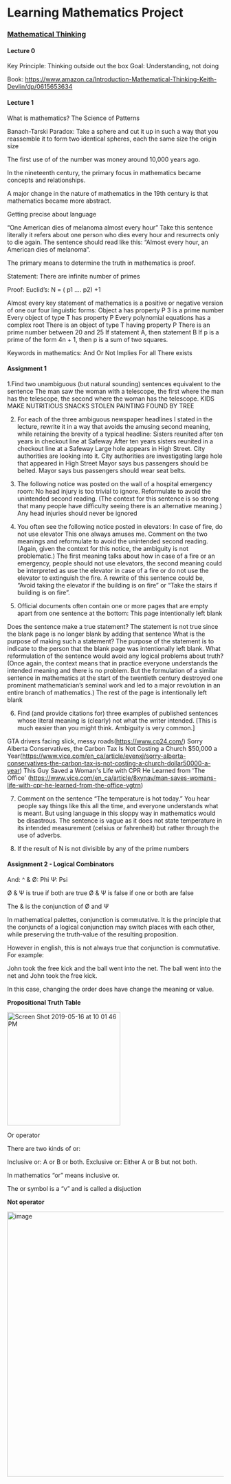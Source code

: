 # Learning Mathematics  Project
      
### [Mathematical Thinking](https://www.coursera.org/learn/mathematical-thinking)

#### Lecture 0

Key Principle: Thinking outside out the box
Goal: Understanding, not doing

Book: https://www.amazon.ca/Introduction-Mathematical-Thinking-Keith-Devlin/dp/0615653634

#### Lecture 1

What is mathematics? The Science of Patterns

Banach-Tarski Paradox: Take a sphere and cut it up in such a way that you reassemble it to form two identical spheres, each the same size the origin size

The first use of of the number was money around 10,000 years ago.

In the nineteenth century, the primary focus in mathematics became concepts and relationships.

A major change in the nature of mathematics in  the 19th century is that mathematics became more abstract.

Getting precise about language

“One American dies of melanoma almost every hour” 
Take this sentence literally it refers about one person who dies every hour and resurrects only to die again. The sentence should read like this: 
“Almost every hour, an American dies of melanoma”.

The primary means to determine the truth in mathematics is proof.

Statement: There are infinite number of primes

Proof: Euclid’s:  N = ( p1 …. p2) +1 





Almost every key statement of mathematics is a positive or negative version of one our four linguistic forms:
Object a has property P
3 is a prime number
Every object of type T has property P
Every polynomial equations has a complex root
There is an object of type T having property P
There is an prime number between 20 and 25
If statement A, then statement B
If p is a prime of the form 4n + 1, then p is a sum of two squares.

Keywords in mathematics:
And
Or
Not
Implies
For all
There exists


#### Assignment 1

1.Find two unambiguous (but natural sounding) sentences equivalent to the sentence
The man saw the woman with a telescope, the first where the man has the telescope, the second where the woman has the telescope.
KIDS MAKE NUTRITIOUS SNACKS
STOLEN PAINTING FOUND BY TREE

2. For each of the three ambiguous newspaper headlines I stated in the lecture, rewrite it in a way that avoids the amusing second meaning, while retaining the brevity of a typical headline:
Sisters reunited after ten years in checkout line at Safeway
After ten years sisters reunited in a checkout line at a Safeway
Large hole appears in High Street. City authorities are looking into it.
City authorities are investigating large hole that appeared in High Street
Mayor says bus passengers should be belted.
Mayor says bus passengers should wear seat belts.

3. The following notice was posted on the wall of a hospital emergency room: 
No head injury is too trivial to ignore.
Reformulate to avoid the unintended second reading. (The context for this sentence is so strong
that many people have difficulty seeing there is an alternative meaning.)
    Any head injuries should never be ignored
 
4. You often see the following notice posted in elevators:
    In case of fire, do not use elevator
This one always amuses me. Comment on the two meanings and reformulate to avoid the unintended second reading. (Again, given the context for this notice, the ambiguity is not problematic.)
    The first meaning talks about how in case of a fire or an emergency, people should not use elevators, the second meaning could be interpreted as use the elevator in case of a fire or do not use the elevator to extinguish the fire. A rewrite of this sentence could be, “Avoid taking the elevator if the building is on fire” or “Take the stairs if building is on fire”. 

5. Official documents often contain one or more pages that are empty apart from one sentence at the bottom:
    This page intentionally left blank

Does  the  sentence  make  a  true  statement? 
    The statement is not true since the blank page is no longer blank by adding that sentence
What  is  the  purpose  of  making  such  a  statement?
    The purpose of the statement is to indicate to the person that the blank page was intentionally left blank.
What reformulation of the sentence would avoid any logical problems about truth? (Once again,
the  context  means  that  in  practice  everyone  understands  the  intended  meaning  and  there  is  no problem. But the formulation of a similar sentence in mathematics at the start of the twentieth century destroyed one prominent mathematician’s seminal work and led to a major revolution in an entire branch of mathematics.)
    The rest of the page is intentionally left blank

6.  Find  (and  provide  citations  for)  three  examples  of  published  sentences  whose  literal  meaning  is (clearly) not what the writer intended. [This is much easier than you might think. Ambiguity is very common.]

GTA drivers facing slick, messy roads(https://www.cp24.com/)
Sorry Alberta Conservatives, the Carbon Tax Is Not Costing a Church $50,000 a Year(https://www.vice.com/en_ca/article/evenxj/sorry-alberta-conservatives-the-carbon-tax-is-not-costing-a-church-dollar50000-a-year)
This Guy Saved a Woman's Life with CPR He Learned from 'The Office' (https://www.vice.com/en_ca/article/8xynav/man-saves-womans-life-with-cpr-he-learned-from-the-office-vgtrn)

7. Comment on the sentence “The temperature is hot today.” You hear people say things like this all the time, and everyone understands what is meant. But using language in this sloppy way in mathematics would be disastrous.
    The sentence is vague as it does not state temperature in its intended measurement (celsius or fahrenheit) but rather through the use of adverbs.

8. If the result of N is not divisible by any of the prime numbers    
    
    

#### Assignment 2 - Logical Combinators

And: ^ &
Ø: Phi
Ψ: Psi

Ø & Ψ is true if both are true
Ø & Ψ is false if one or both are false

The & is the conjunction of Ø and Ψ

In mathematical palettes, conjunction is commutative. It is the principle that the conjuncts of a logical conjunction may switch places with each other, while preserving the truth-value of the resulting proposition.

However in english, this is not always true that conjunction is commutative. For example:

John took the free kick and the ball went into the net.
The ball went into the net and John took the free kick.

In this case, changing the order does have change the meaning or value.

**Propositional Truth Table**

<img width="263" alt="Screen Shot 2019-05-16 at 10 01 46 PM" src="https://user-images.githubusercontent.com/1566236/57898324-8f503700-7826-11e9-8a35-44897aa92a1c.png">


Or operator

There are two kinds of or:

Inclusive or: A or B or both.
Exclusive or: Either A or B but not both.

In mathematics “or” means inclusive or. 

The or symbol is a “v” and is called a disjuction


**Not operator**

<img width="615" alt="image" src="https://user-images.githubusercontent.com/1566236/57898333-9c6d2600-7826-11e9-9567-cfab4f523f4f.png">




